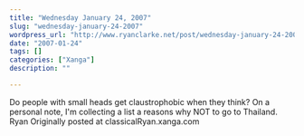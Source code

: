 ```yaml
---
title: "Wednesday January 24, 2007"
slug: "wednesday-january-24-2007"
wordpress_url: "http://www.ryanclarke.net/post/wednesday-january-24-2007/"
date: "2007-01-24"
tags: []
categories: ["Xanga"]
description: ""

---
```


Do people with small heads get claustrophobic when they think?
On a personal note, I'm collecting a list a reasons why NOT to go to Thailand.
Ryan
Originally posted at classicalRyan.xanga.com
